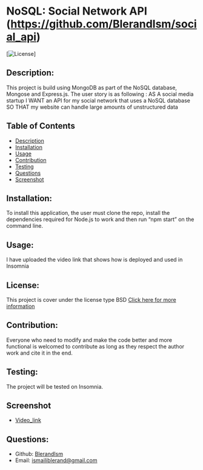 
# NoSQL: Social Network API (https://github.com/BlerandIsm/social_api)

  [![License](https://img.shields.io/badge/License-BSD_2--Clause-orange.svg)]

  ## Description:
  This project is build using MongoDB as part of the NoSQL database, Mongose and Express.js. The user story is as following : AS A social media startup
  I WANT an API for my social network that uses a NoSQL database
  SO THAT my website can handle large amounts of unstructured data

  ## Table of Contents
  - [Description](#description)
  - [Installation](#installation)
  - [Usage](#usage)
  - [Contribution](#contribution)
  - [Testing](#testing)
  - [Questions](#questions)
  - [Screenshot](#Screnshot)

  ## Installation:
  To install this application, the user must clone the repo, install the dependencies required for Node.js to work and then run “npm start” on the command line.

  ## Usage:
  I have uploaded the video link that shows how is deployed and used in Insomnia

  ## License:
  This project is cover under the license type BSD
  [Click here for more information](https://opensource.org/licenses/BSD-2-Clause)

  ## Contribution:
  Everyone who need to modify and make the code better and more functional is welcomed to contribute as long as they respect the author work and cite it in the end. 

  ## Testing:
  The project will be tested on Insomnia. 

  ## Screenshot
  - [Video_link](https://drive.google.com/file/d/1p9KjX3GRO1qo2duSrpJG72ymE-X8z7nS/view)



  ## Questions:
  - Github: [BlerandIsm](https://github.com/BlerandIsm)
  - Email: ismailiblerand@gmail.com 

